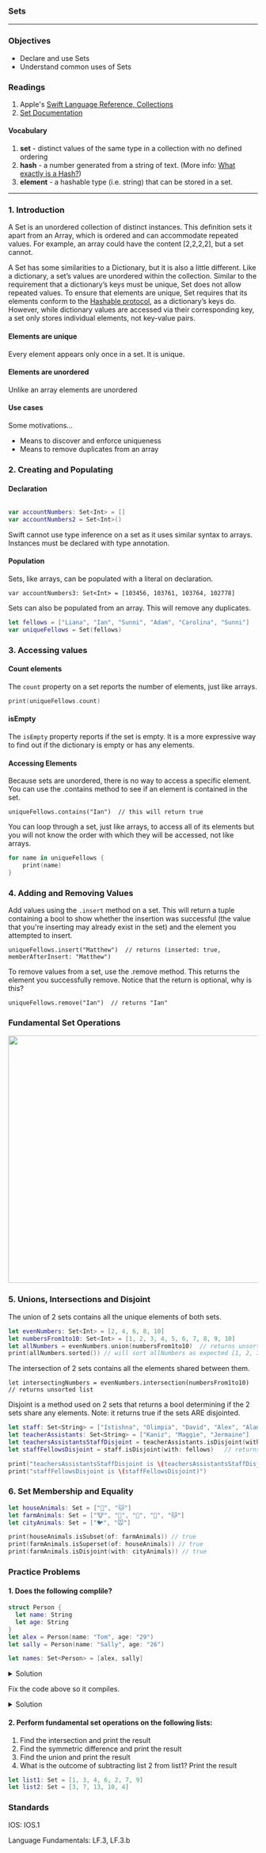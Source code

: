 ### Sets
---

### Objectives
* Declare and use Sets
* Understand common uses of Sets

### Readings
1. Apple's [Swift Language Reference, Collections](https://docs.swift.org/swift-book/LanguageGuide/CollectionTypes.html)
1. [Set Documentation](https://developer.apple.com/documentation/swift/set)  

#### Vocabulary
1. **set** -  distinct values of the same type in a collection with no defined ordering  
1. **hash** - a number generated from a string of text. (More info: [What exactly is a Hash?](https://cs.stackexchange.com/questions/55471/what-exactly-and-precisely-is-hash/55472))
1. **element** - a hashable type (i.e. string) that can be stored in a set.

---

### 1. Introduction

A Set is an unordered collection of distinct instances. This definition sets it apart from an Array, which is ordered and can accommodate repeated values. For example, an array could have the content [2,2,2,2], but a set cannot.

A Set has some similarities to a Dictionary, but it is also a little different. Like a dictionary, a set’s values are unordered within the collection. Similar to the requirement that a dictionary’s keys must be unique, Set does not allow repeated values. To ensure that elements are unique, Set requires that its elements conform to the [Hashable protocol](https://developer.apple.com/documentation/swift/hashable), as a dictionary’s keys do. However, while dictionary values are accessed via their corresponding key, a set only stores individual elements, not key-value pairs.

#### Elements are unique

Every element appears only once in a set. It is unique.

#### Elements are unordered

Unlike an array elements are unordered

#### Use cases

Some motivations...

* Means to discover and enforce uniqueness
* Means to remove duplicates from an array

### 2. Creating and Populating

#### Declaration

```swift

var accountNumbers: Set<Int> = []
var accountNumbers2 = Set<Int>()

```

Swift cannot use type inference on a set as it uses similar syntax to arrays. Instances must be declared with type annotation.


#### Population

Sets, like arrays, can be populated with a literal on declaration.

`var accountNumbers3: Set<Int> = [103456, 103761, 103764, 102778]`

Sets can also be populated from an array. This will remove any duplicates.

```swift
let fellows = ["Liana", "Ian", "Sunni", "Adam", "Carolina", "Sunni"]
var uniqueFellows = Set(fellows)
```

### 3. Accessing values

#### Count elements

The `count` property on a set reports the number of elements, just like arrays.

```swift
print(uniqueFellows.count)
```

#### isEmpty

The `isEmpty` property reports if the set is empty. It is a more expressive way to find out if the dictionary is empty or has any elements.

#### Accessing Elements

Because sets are unordered, there is no way to access a specific element. You can use the .contains method to see if an element is contained in the set.

`uniqueFellows.contains("Ian")  // this will return true`

You can loop through a set, just like arrays, to access all of its elements but you will not know the order with which they will be accessed, not like arrays.

```swift
for name in uniqueFellows {
    print(name)
}
```

### 4. Adding and Removing Values

Add values using the `.insert` method on a set. This will return a tuple containing a bool to show whether the insertion was successful (the value that you're inserting may already exist in the set) and the element you attempted to insert.

`uniqueFellows.insert("Matthew")  // returns (inserted: true, memberAfterInsert: "Matthew")`

To remove values from a set, use the .remove method. This returns the element you successfully remove. Notice that the return is optional, why is this?

`uniqueFellows.remove("Ian")  // returns "Ian"`

### Fundamental Set Operations

<p align="center">
<img src="https://docs.swift.org/swift-book/_images/setVennDiagram_2x.png" width="700" height="500" />  
</p>

### 5. Unions, Intersections and Disjoint

The union of 2 sets contains all the unique elements of both sets.

```swift
let evenNumbers: Set<Int> = [2, 4, 6, 8, 10]
let numbersFrom1to10: Set<Int> = [1, 2, 3, 4, 5, 6, 7, 8, 9, 10]
let allNumbers = evenNumbers.union(numbersFrom1to10)  // returns unsorted list
print(allNumbers.sorted()) // will sort allNumbers as expected [1, 2, 3, 4, 5, 6, 7, 8, 9, 10]
```

The intersection of 2 sets contains all the elements shared between them.

`let intersectingNumbers = evenNumbers.intersection(numbersFrom1to10)  // returns unsorted list`

Disjoint is a method used on 2 sets that returns a bool determining if the 2 sets share any elements. Note: it returns true if the sets ARE disjointed.

```swift
let staff: Set<String> = ["Istishna", "Olimpia", "David", "Alex", "Alan"]
let teacherAssistants: Set<String> = ["Kaniz", "Maggie", "Jermaine"]
let teachersAssistantsStaffDisjoint = teacherAssistants.isDisjoint(with: staff)   // returns true
let staffFellowsDisjoint = staff.isDisjoint(with: fellows)   // returns false

print("teachersAssistantsStaffDisjoint is \(teachersAssistantsStaffDisjoint)")
print("staffFellowsDisjoint is \(staffFellowsDisjoint)")
```

### 6. Set Membership and Equality

```swift
let houseAnimals: Set = ["🐶", "🐱"]
let farmAnimals: Set = ["🐮", "🐔", "🐑", "🐶", "🐱"]
let cityAnimals: Set = ["🐦", "🐭"]

print(houseAnimals.isSubset(of: farmAnimals)) // true
print(farmAnimals.isSuperset(of: houseAnimals)) // true
print(farmAnimals.isDisjoint(with: cityAnimals)) // true
```

### Practice Problems

#### 1. Does the following complile?

```swift
struct Person {
  let name: String
  let age: String
}
let alex = Person(name: "Tom", age: "29")
let sally = Person(name: "Sally", age: "26")

let names: Set<Person> = [alex, sally]
```
<details>
    <summary>Solution</summary>

    No. The reason is that Person does not conform to the Hashable protocol. The elements in a Set needs to conform to Hashable in order to keep a Set's elements unique.

</details>

Fix the code above so it compiles.

<details>
    <summary>Solution</summary>

```swift
struct Person: Hashable {
  let name: String
  let age: String
}
let alex = Person(name: "Tom", age: "29")
let sally = Person(name: "Sally", age: "26")
```

</details>


#### 2. Perform fundamental set operations on the following lists:

1. Find the intersection and print the result
2. Find the symmetric difference and print the result
3. Find the union and print the result
4. What is the outcome of subtracting list 2 from list1? Print the result

```swift
let list1: Set = [1, 3, 4, 6, 2, 7, 9]
let list2: Set = [3, 7, 13, 10, 4]
```

### Standards

IOS: IOS.1

Language Fundamentals: LF.3, LF.3.b
